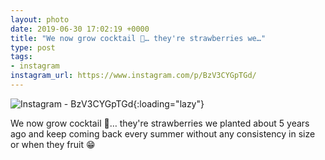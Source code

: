 ```yaml
---
layout: photo
date: 2019-06-30 17:02:19 +0000
title: "We now grow cocktail 🍓… they're strawberries we…"
type: post
tags:
- instagram
instagram_url: https://www.instagram.com/p/BzV3CYGpTGd/
---
```


![Instagram - BzV3CYGpTGd](https://colinseymour.co.uk/img/BzV3CYGpTGd.jpg){:loading="lazy"}

We now grow cocktail 🍓… they're strawberries we planted about 5 years ago and keep coming back every summer without any consistency in size or when they fruit 😁
